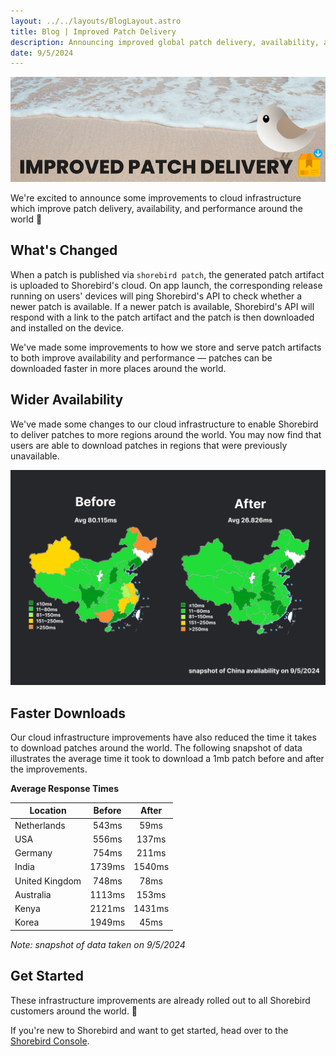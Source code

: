 ```yaml
---
layout: ../../layouts/BlogLayout.astro
title: Blog | Improved Patch Delivery
description: Announcing improved global patch delivery, availability, and performance.
date: 9/5/2024
---
```


![Improved patch delivery header image](../../assets/images/blog/improved-patch-delivery/heading.png)

We're excited to announce some improvements to cloud infrastructure which
improve patch delivery, availability, and performance around the world 🥳

## What's Changed

When a patch is published via `shorebird patch`, the generated patch artifact is
uploaded to Shorebird's cloud. On app launch, the corresponding release running
on users' devices will ping Shorebird's API to check whether a newer patch is
available. If a newer patch is available, Shorebird's API will respond with a
link to the patch artifact and the patch is then downloaded and installed on the
device.

We've made some improvements to how we store and serve patch artifacts to both
improve availability and performance — patches can be downloaded faster in more
places around the world.

## Wider Availability

We've made some changes to our cloud infrastructure to enable Shorebird to
deliver patches to more regions around the world. You may now find that users
are able to download patches in regions that were previously unavailable.

![China Patch availability image](../../assets/images/blog/improved-patch-delivery/china-availability.png)

## Faster Downloads

Our cloud infrastructure improvements have also reduced the time it takes to
download patches around the world. The following snapshot of data illustrates
the average time it took to download a 1mb patch before and after the
improvements.

**Average Response Times**

| Location       | Before | After  |
| -------------- | :----: | :----: |
| Netherlands    | 543ms  |  59ms  |
| USA            | 556ms  | 137ms  |
| Germany        | 754ms  | 211ms  |
| India          | 1739ms | 1540ms |
| United Kingdom | 748ms  |  78ms  |
| Australia      | 1113ms | 153ms  |
| Kenya          | 2121ms | 1431ms |
| Korea          | 1949ms |  45ms  |

_Note: snapshot of data taken on 9/5/2024_

## Get Started

These infrastructure improvements are already rolled out to all Shorebird
customers around the world. 🥳

If you're new to Shorebird and want to get started, head over to the
[Shorebird Console](https://console.shorebird.dev).

